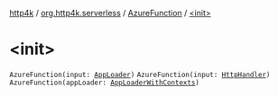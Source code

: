 [http4k](../../index.md) / [org.http4k.serverless](../index.md) / [AzureFunction](index.md) / [&lt;init&gt;](./-init-.md)

# &lt;init&gt;

`AzureFunction(input: `[`AppLoader`](../-app-loader.md)`)`
`AzureFunction(input: `[`HttpHandler`](../../org.http4k.core/-http-handler.md)`)`
`AzureFunction(appLoader: `[`AppLoaderWithContexts`](../-app-loader-with-contexts.md)`)`